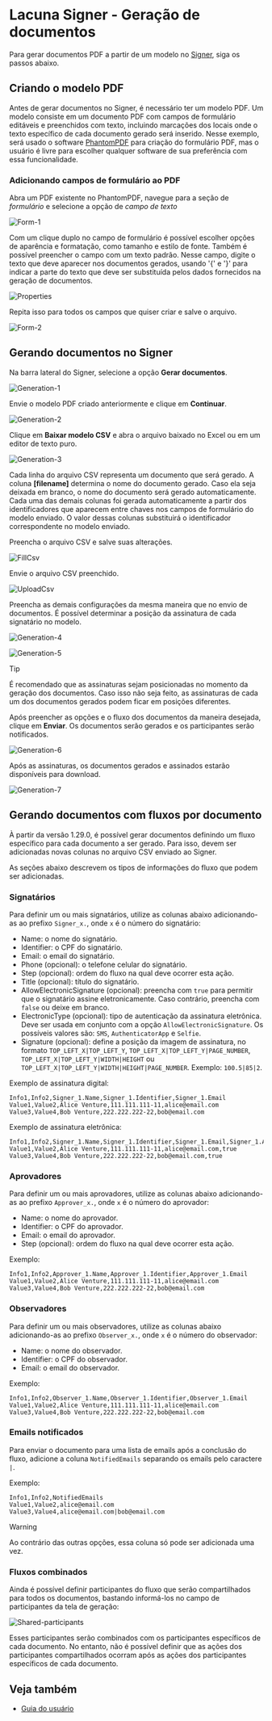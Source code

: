 ﻿# Lacuna Signer - Geração de documentos

Para gerar documentos PDF a partir de um modelo no [Signer](../index.md), siga os passos abaixo.

## Criando o modelo PDF

Antes de gerar documentos no Signer, é necessário ter um modelo PDF. Um modelo consiste em um documento PDF com campos de formulário editáveis e preenchidos com texto, incluindo marcações dos locais onde o texto específico de cada documento gerado será inserido. Nesse exemplo, será usado o software [PhantomPDF](https://www.foxitsoftware.com/pdf-editor/) para criação do formulário PDF, mas o usuário é livre para escolher qualquer software de sua preferência com essa funcionalidade.

### Adicionando campos de formulário ao PDF
Abra um PDF existente no PhantomPDF, navegue para a seção de *formulário* e selecione a opção de *campo de texto*

![Form-1](../images/pdf-form-1.png)

Com um clique duplo no campo de formulário é possível escolher opções de aparência e formatação, como tamanho e estilo de fonte. Também é possível preencher o campo com um texto padrão. Nesse campo, digite o texto que deve aparecer nos documentos gerados, usando '{' e '}' para indicar a parte do texto que deve ser substituída pelos dados fornecidos na geração de documentos.

![Properties](../images/form-properties.png)

Repita isso para todos os campos que quiser criar e salve o arquivo.

![Form-2](../images/pdf-form-2.png)

## Gerando documentos no Signer

Na barra lateral do Signer, selecione a opção **Gerar documentos**.

![Generation-1](../images/document-generation-1.png)

Envie o modelo PDF criado anteriormente e clique em **Continuar**.

![Generation-2](../images/document-generation-2.png)

Clique em **Baixar modelo CSV** e abra o arquivo baixado no Excel ou em um editor de texto puro.

![Generation-3](../images/document-generation-3.png)

Cada linha do arquivo CSV representa um documento que será gerado. A coluna **\[filename\]** determina o nome do documento gerado. Caso ela seja deixada em branco, o nome do documento será gerado automaticamente. Cada uma das demais colunas foi gerada automaticamente a partir dos identificadores que aparecem entre chaves nos campos de formulário do modelo enviado. O valor dessas colunas substituirá o identificador correspondente no modelo enviado.

Preencha o arquivo CSV e salve suas alterações.

![FillCsv](../images/fill-csv.png)

Envie o arquivo CSV preenchido.

![UploadCsv](../images/upload-csv.png)

Preencha as demais configurações da mesma maneira que no envio de documentos. É possível determinar a posição da assinatura de cada signatário no modelo.

![Generation-4](../images/document-generation-4.png)

![Generation-5](../images/document-generation-5.png)

>[!TIP]
>É recomendado que as assinaturas sejam posicionadas no momento da geração dos documentos. Caso isso não seja feito, as assinaturas de cada um dos documentos gerados podem ficar em posições diferentes.

Após preencher as opções e o fluxo dos documentos da maneira desejada, clique em **Enviar**. Os documentos serão gerados e os participantes serão notificados.

![Generation-6](../images/document-generation-6.png)

Após as assinaturas, os documentos gerados e assinados estarão disponíveis para download.

![Generation-7](../images/document-generation-7.png)

## Gerando documentos com fluxos por documento

À partir da versão 1.29.0, é possível gerar documentos definindo um fluxo específico para cada documento a ser gerado. Para isso, devem ser adicionadas novas colunas no arquivo
CSV enviado ao Signer. 

As seções abaixo descrevem os tipos de informações do fluxo que podem ser adicionadas.

### Signatários

Para definir um ou mais signatários, utilize as colunas abaixo adicionando-as ao prefixo `Signer_x.`, onde `x` é o número do signatário:

* Name: o nome do signatário.
* Identifier: o CPF do signatário.
* Email: o email do signatário.
* Phone (opcional): o telefone celular do signatário.
* Step (opcional): ordem do fluxo na qual deve ocorrer esta ação. 
* Title (opcional): título do signatário.
* AllowElectronicSignature (opcional): preencha com `true` para permitir que o signatário assine eletronicamente. Caso contrário, preencha com `false` ou deixe em branco.
* ElectronicType (opcional): tipo de autenticação da assinatura eletrônica. Deve ser usada em conjunto com a opção `AllowElectronicSignature`. Os possíveis valores são:
`SMS`, `AuthenticatorApp` e `Selfie`.
* Signature (opcional): define a posição da imagem de assinatura, no formato `TOP_LEFT_X|TOP_LEFT_Y`, `TOP_LEFT_X|TOP_LEFT_Y|PAGE_NUMBER`, 
`TOP_LEFT_X|TOP_LEFT_Y|WIDTH|HEIGHT` ou `TOP_LEFT_X|TOP_LEFT_Y|WIDTH|HEIGHT|PAGE_NUMBER`. Exemplo: `100.5|85|2`.

Exemplo de assinatura digital:

```
Info1,Info2,Signer_1.Name,Signer_1.Identifier,Signer_1.Email
Value1,Value2,Alice Venture,111.111.111-11,alice@email.com
Value3,Value4,Bob Venture,222.222.222-22,bob@email.com
```

Exemplo de assinatura eletrônica:

```
Info1,Info2,Signer_1.Name,Signer_1.Identifier,Signer_1.Email,Signer_1.AllowElectronicSignature
Value1,Value2,Alice Venture,111.111.111-11,alice@email.com,true
Value3,Value4,Bob Venture,222.222.222-22,bob@email.com,true
```

### Aprovadores

Para definir um ou mais aprovadores, utilize as colunas abaixo adicionando-as ao prefixo `Approver_x.`, onde `x` é o número do aprovador:

* Name: o nome do aprovador.
* Identifier: o CPF do aprovador.
* Email: o email do aprovador.
* Step (opcional): ordem do fluxo na qual deve ocorrer esta ação.

Exemplo:

```
Info1,Info2,Approver_1.Name,Approver_1.Identifier,Approver_1.Email
Value1,Value2,Alice Venture,111.111.111-11,alice@email.com
Value3,Value4,Bob Venture,222.222.222-22,bob@email.com
```

### Observadores

Para definir um ou mais observadores, utilize as colunas abaixo adicionando-as ao prefixo `Observer_x.`, onde `x` é o número do observador:

* Name: o nome do observador.
* Identifier: o CPF do observador.
* Email: o email do observador.

Exemplo:

```
Info1,Info2,Observer_1.Name,Observer_1.Identifier,Observer_1.Email
Value1,Value2,Alice Venture,111.111.111-11,alice@email.com
Value3,Value4,Bob Venture,222.222.222-22,bob@email.com
```

### Emails notificados

Para enviar o documento para uma lista de emails após a conclusão do fluxo, adicione a coluna `NotifiedEmails` separando os emails pelo caractere `|`. 

Exemplo:

```
Info1,Info2,NotifiedEmails
Value1,Value2,alice@email.com
Value3,Value4,alice@email.com|bob@email.com
```

> [!WARNING]
> Ao contrário das outras opções, essa coluna só pode ser adicionada uma vez.


### Fluxos combinados

Ainda é possível definir participantes do fluxo que serão compartilhados para todos os documentos, bastando informá-los no campo de participantes da tela
de geração:

![Shared-participants](../images/shared-participants.png)

Esses participantes serão combinados com os participantes específicos de cada documento. No entanto, não é possível definir que as ações dos participantes
compartilhados ocorram após as ações dos participantes específicos de cada documento.

## Veja também

* [Guia do usuário](index.md)
